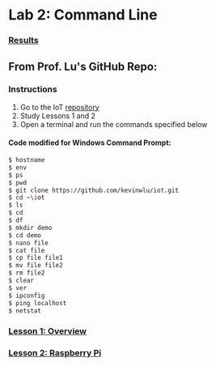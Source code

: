 # Lab 2: Command Line
### [Results](Results.md)
## From Prof. Lu's GitHub Repo:
### Instructions
1. Go to the IoT [repository](https://github.com/kevinwlu/iot)
2. Study Lessons 1 and 2
3. Open a terminal and run the commands specified below
#### Code modified for Windows Command Prompt:
```sh
$ hostname
$ env
$ ps
$ pwd
$ git clone https://github.com/kevinwlu/iot.git
$ cd ~\iot
$ ls
$ cd
$ df
$ mkdir demo
$ cd demo
$ nano file
$ cat file
$ cp file file1
$ mv file file2
$ rm file2
$ clear
$ ver
$ ipconfig
$ ping localhost
$ netstat
```
### [Lesson 1: Overview](lesson1/README.md)
### [Lesson 2: Raspberry Pi](lesson2/README.md)
